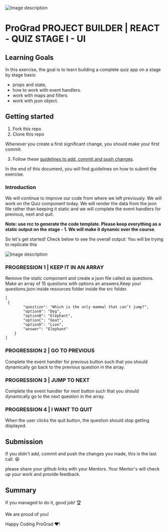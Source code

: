 
![Image description](https://i1.faceprep.in/ProGrad/prograd-logo.png)

# ProGrad PROJECT BUILDER | REACT - QUIZ STAGE I - UI

## Learning Goals

In this exercise, the goal is to learn building a complete quiz app on a stage by stage basis:

- props and state,
- how to work with event handlers.
- work with maps and filters
- work with json object.

## Getting started

1. Fork this repo
2. Clone this repo

Whenever you create a first significant change, you should make your first commit.

3. Follow these [guidelines to add, commit and push changes](https://github.com/FACEPrep-ProGrad/general-guidelines-labs-project-builders.git).

In the end of this document, you will find guidelines on how to submit the exercise.

### Introduction

We will continue to improve our code from where we left previously. We will work on the Quiz component today. We will render the data from the json file rather than keeping it 
static and we will complete the event handlers for previous, next and quit. 

**Note: use rcc to generate the code template. Please keep everything as a static output on the stage - 1. We will make it dynamic over the course**.  

So let's get started!
Check below to see the overall output: You will be trying to replicate this

![Image description](https://i1.faceprep.in/ProGrad/q2.PNG)

### PROGRESSION 1 | KEEP IT IN AN ARRAY
Remove the static component and create a json file called as questions. Make an array of 15 questions with options an answers.Keep your questions.json inside resources folder inside the src folder.

```
[
 {
        "question": "Which is the only mammal that can’t jump?",
        "optionA": "Dog",
        "optionB": "Elephant",
        "optionC": "Goat",
        "optionD": "Lion",
        "answer": "Elephant"
    }
]
```
### PROGRESSION 2 | GO TO PREVIOUS
Complete the event handler for previous button such that you should dynamically go back to the previous question in the array.

### PROGRESSION 3 | JUMP TO NEXT
Complete the event handler for next button such that you should dynamically go to the next question in the array.

### PROGRESSION 4 | I WANT TO QUIT
When the user clicks the quit button, the question should stop getting displayed.

## Submission

If you didn't add, commit and push the changes you made, this is the last call. :smile:

please share your github links with your Mentors. Your Mentor's will check up your work and provide feedback. 

## Summary

If you managed to do it, good job! :trophy:

We are proud of you!

Happy Coding ProGrad ❤️!

